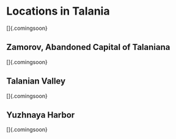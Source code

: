 # Locations in Talania

[]{.comingsoon}

## Zamorov, Abandoned Capital of Talaniana

[]{.comingsoon}

## Talanian Valley

[]{.comingsoon}

## Yuzhnaya Harbor

[]{.comingsoon}
